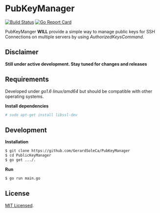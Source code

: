 # PubKeyManager
[![Build Status](https://travis-ci.org/GerardSoleCa/PubKeyManager.svg?branch=master)](https://travis-ci.org/GerardSoleCa/PubKeyManager) [![Go Report Card](https://goreportcard.com/badge/github.com/GerardSoleCa/PubKeyManager)](https://goreportcard.com/report/github.com/GerardSoleCa/PubKeyManager)

PubKeyManger **WILL** provide a simple way to manage public keys for SSH Connections on multiple servers by using *AuthorizedKeysCommand*.

## Disclaimer

**Still under active development. Stay tuned for changes and releases**

## Requirements
Developed under *go1.6 linux/amd64* but should be compatible with other operating systems.

**Install dependencies**
```bash
# sudo apt-get install libssl-dev
```

## Development

**Installation**
```bash
$ git clone https://github.com/GerardSoleCa/PubKeyManager
$ cd PublicKeyManager
$ go get .../.
```
**Run**
```bash
$ go run main.go
```

## License
[MIT Licensed](https://github.com/GerardSoleCa/PubKeyManager/blob/master/LICENSE.md).